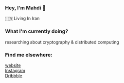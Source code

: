 ### Hey, I'm Mahdi 👋

🇮🇷 Living In Iran

### What I'm currently doing?
researching about cryptography & distributed computing

### Find me elsewhere:
[website](https://mahdi.codes) <br />
[Instagram](https://instagram.com/mahdi.codes) <br />
[Dribbble](https://dribbble.com/blackestwhite) <br />

<!--
**blackestwhite/blackestwhite** is a ✨ _special_ ✨ repository because its `README.md` (this file) appears on your GitHub profile.

Here are some ideas to get you started:

- 🔭 I’m currently working on ...
- 🌱 I’m currently learning ...
- 👯 I’m looking to collaborate on ...
- 🤔 I’m looking for help with ...
- 💬 Ask me about ...
- 📫 How to reach me: ...
- 😄 Pronouns: ...
- ⚡ Fun fact: ...
-->
